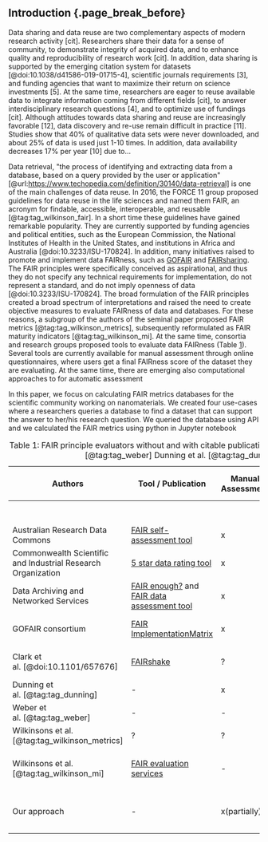 ## Introduction {.page_break_before}

<!--
Outline of the introduction:

- Importance of data-driven approaches in the life science  
- The number of produced data is increasing at extremely high rate  
- Differently from the past, researchers are more and more willing to share their data  
- At the same time, researchers are interested in reusing data  
- Data sharing and reuse are two sides of the same coin. It is important that researchers that share data provide sufficient information for data to be findable, accessible, interoperable, and reusable (FAIR)  
- A few words about FAIR  
- There is need to quantify FAIRness: literature comparison about existing approaches  
- In this paper, we present one possible approach to calculate FAIR maturity indicators.  

-->

<!--DATA SHARING AND REUSE-->
Data sharing and data reuse are two complementary aspects of modern research activity [cit].
Researchers share their data
for a sense of community,
to demonstrate integrity of acquired data, <!--integrity-->
and to enhance quality and reproducibility of research work [cit]. <!--and to benchmark findings and methodologies [cit].-->
In addition, data sharing is supported by
the emerging citation system for datasets [@doi:10.1038/d41586-019-01715-4],
scientific journals requirements [3],
and funding agencies that want to maximize their return on science investments [5].
At the same time, researchers are eager to reuse available data
to integrate information coming from different fields [cit],
to answer interdisciplinary research questions  [4],
and to optimize use of fundings [cit].
Although attitudes towards data sharing and reuse are increasingly favorable [12], data discovery and re-use remain difficult in practice [11].
Studies show that 40%  of  qualitative  data  sets  were  never downloaded, and about 25% of data is used just 1-10 times.
In addition, data availability decreases 17% per year [10] due to...


<!--
Both data sharing and reuse require technical support to be in practice.
Researchers who want to share need public or institutional infrastructure where to store their data,
 as it has been shown that personal link broke. Shared data are commonly stored in private or public repositories.
Private repositories are not recommended as links to private repositories are often broken[7] and .
Public repositories are preferable as they provide unique data identifiers (DOI) that assure persistence of store data and provide valid support to researchers.

At the same time, researchers that want to reuse data must be able to find data.
-->
<!--
Data are the one of the basis of scientific investigations. Because of rapid technical advancement, researchers increasingly produce larger amounts of data at high speed.

It took 12 years to sequence the first human genome, while now scientists can sequence 200 human genome in one week due to the Next Generation Sequencing (NGS) [@doi:10.1038/nature09796].
Similarly, ...
<!--(*double-check: this reference is from 2011, there might be more recent*).-->
<!--
This massive data production not only causes new technical challenges for data storage and management, but also is accompanied by a cultural change in the research community.
Traditionally, data usage follows a linear pattern: data are collected and analyzed, reported in publications, and stored in proprietary hardware [Griffit: @doi:10.12688/f1000research.12344.2],
and shared only with close collaborators [cit].
Nowadays, researchers are more and more willing to share their data and reuse data created in other laboratories.
In this work context, data management becomes fundamental.  Data need to be standardized, stored with safety and ethical care, high quality, and provide tools for citation.  
<!-- and to create knowledge [1] through hypothesis testing [9],  and they are the source of all deep learning and machine learning, in silico testing avoiding animal testing.-->
<!--%\shared data need to be open, properly documented and trustable, of high quality, with ethical approval, and a proper citation policy -->

<!--
Data sharing and data reuse are not trivial tasks.


[1] Curty 2017. Attitudes and norms affecting scientists’ data reuse
[2] Nature
[3]
[4] 21 in Curty
[5] 18-20 in Curty
[6] Paper of science cafe [@doi:10.12688/f1000research.12344.2]
[7] Gil? /  \cite{King2007}
[8] Mardis E.R. A decade’s perspective on DNA sequencing technology %(https://www.nature.com/articles/nature09796)
[9] https://phys.org/news/2018-10-big-science.html
[10] Vines
[11] Poole, 2015 from wiggings
[12] Curty et al. 2017
[13]Bishop  and  Kuula-Luumi  (2017)  (ref in )
%Nanoscience is part of life sciences (paper by Karcher)


One of the main point is that researchers need to be able to find the data that they need. Retrieving data is fundamental to reuse data. On of the guidelines we have is the FAIR metrics



Nice intro in Gregory:
Open research data are touted as having the potential to
transform science and fast-track the development of new knowledge (Gray, 2009).


Problems:
From Gary King \cite{King2007:

- URL are given, but they dont last for long.   
- Data created a few years ago

---
Data reuse is fundamental to researchers to maximize the amount of information that can be extracted from data while minimizing data creation costs.
In addition, data are important to  
-->

<!--%Databases are build with various architectures. Researchers usually access databases using the user interface. However, it is becoming more and more frequent to access databases with programmating access, which uses APIs. -->

<!--DATA SHARING AND REUSE IN OTHER DISCIPLINES-->

<!--Data sharing and reuse have been established common practices in some research fields for some years. See report + King

Sharing and reusing data requires infrastructure and guidelines.
Currently data are stored in databases with different architecture. This makes it hard for researchers to access the data in an organized and fruitful way.
Data sharing and reuse is not a novelty, as many disciplines (e.g. climatologists, ubatomic physics, see imming interview from page 25 but also others) have been doing it for a while.
FAIR principles explicit some of the data menagement principles used in communities that manage large amount of open data (e.g. Imming, page 14, page 19) + King
-->

Data retrieval, "the process of identifying and extracting data from a database, based on a query provided by the user or application" [@url:https://www.techopedia.com/definition/30140/data-retrieval] is one of the main challenges of data reuse.
In 2016, the FORCE 11 group proposed guidelines for data reuse in the life sciences and named them FAIR, an acronym for findable, accessible, interoperable, and reusable [@tag:tag_wilkinson_fair].
In a short time these guidelines have gained remarkable popularity.
They are currently supported by funding agencies and political entities, such as the European Commission, the National Institutes of Health in the United States, and institutions in Africa and Australia [@doi:10.3233/ISU-170824].
In addition, many initiatives raised to promote and implement data FAIRness, such as [GOFAIR](https://www.go-fair.org/) and [FAIRsharing](https://fairsharing.org/).
The FAIR principles were specifically conceived as aspirational, and thus they do not specify any technical requirements for implementation, do not represent a standard, and do not imply openness of data [@doi:10.3233/ISU-170824].
The broad formulation of the FAIR principles created a broad spectrum of interpretations and raised the need to create objective measures to evaluate FAIRness of data and databases.
For these reasons, a subgroup of the authors of the seminal paper proposed FAIR metrics [@tag:tag_wilkinson_metrics], subsequently reformulated as FAIR maturity indicators [@tag:tag_wilkinson_mi].
At the same time, consortia and research groups proposed tools to evaluate data FAIRness (Table <a href="#literature">1</a>).
Several tools are currently available for manual assessment through online questionnaires, where users get a final FAIRness score of the dataset they are evaluating.
At the same time, there are emerging also computational approaches to for automatic assessment







<!---
Although in other disciplines data retrieval is well established, in the life sciences there is a lack of general guidelines.
Life sciences are very complex as they include various disciplines, such as toxicology, etc.



Although information retrieval (IR) has been extensively studied for over 60 years (Sanderson and Croft, 2012), data retrieval is a nascent field
The Open Archives Protocol for Metadata Harvesting (OAI-PMH) [Lagoze et al. 2002] has been widely adopted as an approach to allow harvesting of metadata [Sompel].
In the life sciences (but not exclusively), the FAIR (findable, accessible, interoperable, and reusable) guidelines have gained remarkable popularity.

Critics about the practical implementation of the FAIR principle: Dunning (p.187)
The FAIR principles are one of the element for data management. focus on data harvest as they do not provide guidelines for other aspects of data management, such as openness, quality, standardization, ethics, and security [Mons].
The authors define these principles as aspirational [cit] and general so that they can be adaptable to specific requirements of different communities.
-->


<!--harvestable in an interoperable manner (interoperability is about harvesting, not about data format, but about metadata formats)
Dunning: The FAIR guidelines are a fairly recent invention, published in 2014. Many of the data repositories have histories longer than that, and draw on discipline-based practices that have well established protocols for how data should be shared.s -->

<!--
History of FAIR:

-fairsharing.org website [Sansone2019]
-http://fairmetrics.org/: fair metrics working group. Metrics will be progressively implemented in the FAIRsharing registry [Sansone2019]

the ‘computability’ of standards is core to the development of FAIR metrics to measure the level of compliance of a given dataset against the relevant metadata [Sansone2019]

- vd. https://www.force11.org/datacitationprinciples

Three are the papers to reference for sure:    

- FAIR data
- FAIR metrics  
- nanopublications

Both machines and humans should be able to find the data
-->

<!--FAIR METRICS - LITERATURE-->

<!--
Paragraph about Metrics
The main point here is about metrics.
For this reason there are attempts to measure the possiblity of reusing the data.
One way is to use linked data, and this is measured using the 5 star system and yummydata + King + Others tend to have already established internal and international guidelines (e.g. s)
The promoters of the FAIR principle have recently written a guideline for metrics. They are in this paper, a website and this github repository. They do not provide any concrete example on how to implement them. We tried to implement them in the context of nanomaterial. Safety of nanomaterials is of particular interest because they can be very dangerous. The European community strongly supports data integration to merge information, and the European community tells these people to apply the FAIR principle for their databases. Therefore we tested some databases to see if they are compliant to the FAIR metrics.
Bla bla on metrics with citation to their paper. Other works: Dunning et al analyzed 37 repositories (non solo repositories, but a bit of everything - see excel, CO-Frequencies and Proportions). Without explicitely mention the metrics (metrics paper out afterwards?), they tested the FAIR principle on repositories. We are going to do the same for nanosafety online databases
Current tools to assess FAIRness of data are developped by the European xxx () and by the NIH group (https://www.fairshake.cloud/), which allow
Tables


Definition - What does Database Repository mean?
A database repository is a logical, but also sometimes physical grouping of data from related but separate databases.

This is usually done when there is a 'higher purpose' for the data, but the data items needed to do this reside on different databases. In these cases a repository is necessary to bring together the discrete data items and operate on them as one.
-->


<!--OUR CONTRIBUTION-->

In this paper, we focus on calculating FAIR metrics databases for the scientific community working on nanomaterials.
We created four use-cases where a researchers queries a database to find a dataset that can support the answer to her/his research question. We queried the database using API and we calculated the FAIR metrics using python in Jupyter notebook  

<!--
We analyze two data repositories (GE and Array Express) and two databases (ChEBI)
Array Express are repositories containing data in form of files that researchers download to compute their analysis and answer their questions.
eNanoMapper and ChEBI are repositories where data are not downloadable in the form of files and the extracted information are the data themselves.


where for database we

a database stores data. A repository is a special class of database which is designed to store meta-data, that is, data that describes other data.

-->


<!-- Table1: FAIR principle evaluators-->
<a name="literature"></a>
<table style="width:100%;">
<caption>
<span>Table 1:</span>
FAIR principle evaluators without and with citable publication.
Inside each of groups the order is alphabetical.
Weber et al. [@tag:tag_weber]
Dunning et al. [@tag:tag_dunning]
Clark et al. [@doi:10.1101/657676]
</caption>

<colgroup>
<col style="width: 13%" /> <!-- authors -->
<col style="width: 15%" /> <!-- tool -->
<col style="width: 10%" /> <!-- manual -->
<col style="width: 11%" /> <!-- automatic - code / language -->
<col style="width: 11%" /> <!-- automatic - metadata format -->
<col style="width: 11%" /> <!-- automatic - protocol  -->
<col style="width: 10%" /> <!-- repository -->
</colgroup>

<thead>
<tr class="header">
<th colspan="1">Authors</th>
<th colspan="1">Tool / Publication</th>
<th colspan="1">Manual Assessment</th>
<th colspan="3">Automatic Assessment</th>
<th colspan="1">Data / Code Repository</th>
</tr>
</thead>

<tbody>
<tr class="odd">
<td></td>
<td></td>
<td></td>
<td>Code / Language</td>
<td>Metadata Format</td>
<td>Protocol / Library</td>
<td></td>
</tr>

<!-- Australian Research Data Commons -->
<tr class="odd">
<td>Australian Research Data Commons</td>
<td><a href="https://www.ands-nectar-rds.org.au/fair-tool">FAIR self-assessment tool</a></td>
<td>x</td>
<td>-</td>
<td>-</td>
<td>-</td>
<td>-</td>
</tr>

<!-- Commonwealth Scientific and Industrial Research Organization -->
<tr class="even">
<td>Commonwealth Scientific and Industrial Research Organization</td>
<td><a href="http://oznome.csiro.au/5star/">5 star data rating tool</a></td>
<td>x</td>
<td>-</td>
<td>-</td>
<td>-</td>
<td></td>
</tr>

<!-- Data Archiving and Networked Services -->
<tr class="even">
<td>Data Archiving and Networked Services</td>
<td><a href="https://docs.google.com/forms/d/e/1FAIpQLSf7t1Z9IOBoj5GgWqik8KnhtH3B819Ch6lD5KuAz7yn0I0Opw/viewform">FAIR enough?</a> and <a href="https://www.surveymonkey.com/r/fairdat">FAIR data assessment tool</a></td>
<td>x</td>
<td>-</td>
<td>-</td>
<td>-</td>
<td>-</td>
</tr>

<!-- GOFAIR consortium -->
<tr class="odd">
<td>GOFAIR consortium</td>
<td><a href="https://docs.google.com/forms/d/1Oug6GowuG1jNZNsjklXOeEvPbUrhyuS_F-d185SOy6A/">FAIR ImplementationMatrix</a></td>
<td>x</td>
<td>-</td>
<td>-</td>
<td>-</td>
<td><a href="https://osf.io/n7uwp/">Open Science Framework</a></td>
</tr>

<!-- Clark -->
<tr class="odd">
<td>Clark et al. [@doi:10.1101/657676]</td>
<td><a href="https://fairshake.cloud/">FAIRshake</a></td>
<td>?</td>
<td>Django and python</td>
<td>RDF</td>
<td>Extruct</td>
<td><a href="https://github.com/MaayanLab/FAIRshake">GitHub</a></td>
</tr>

<!-- Dunning -->
<tr class="even">
<td>Dunning et al. [@tag:tag_dunning] </td>
<td>-</td>
<td>x</td>
<td>-</td>
<td>-</td>
<td>-</td>
<td><a href="https://data.4tu.nl/repository/uuid:5146dd06-98e4-426c-9ae5-dc8fa65c549f">Data repository</a></td>
</tr>

<!-- Weber -->
<tr class="odd">
<td>Weber et al. [@tag:tag_weber] </td>
<td>-</td>
<td>-</td>
<td>python</td>
<td>DataCite</td>
<td>OAI-OMH</td>

<td><a href="https://gitlab.lrz.de/ubiquando/ubiquando">GitLab</a></td>
</tr>

<!-- Wilkinsons - metrics -->
<tr class="even">
<td>Wilkinsons et al. [@tag:tag_wilkinson_metrics]</td>
<td>?</td>
<td>?</td>
<td>?</td>
<td>?</td>
<td>?</td>
<td><a href="https://github.com/FAIRMetrics/Metrics/tree/master/MaturityIndicators/Gen2">GitHub</a></td>
</tr>

<!-- Wilkinsons - MI -->
<tr class="even">
<td>Wilkinsons et al. [@tag:tag_wilkinson_mi]</td>
<td><a href="https://fairsharing.github.io/FAIR-Evaluator-FrontEnd/#!/">FAIR evaluation services</a></td>
<td>-</td>
<td>Ruby on Rails</td>
<td>JSON, Microformat, JSSON-LD, RDFa</td>
<td>nanopublications</td>
<td><a href="https://github.com/FAIRMetrics/Metrics/tree/master/MaturityIndicators/Gen2">GitHub</a></td>
</tr>


<tr class="odd">
<td>Our approach</td>
<td>-</td>
<td>x(partially)</td>
<td>Jupyter notebook and python</td>
<td>XML, JSON</td>
<td>request?</td>

<td>GitHub</td>
</tr>

<!--
<tr class="even">
<td>Yamamoto et al. <span class="citation" data-cites="3smVei4S">[<a href="#ref-3smVei4S" role="doc-biblioref">6</a>]</span> </td>
<td>-</td>
<td>Umaka Score</td>
<td><a href="https://yummydata.org/">YummyData</a></td>
<td>Ruby on Rails</td>
<td>RDF, JSON, JSON-LD</td>
<td>SPARQL</td>
<td>-</td>
<td><a href="https://github.com/dbcls/umakadata">GitHub</a></td>
</tr>
-->

<!--
<tr class="even">
<td>Berners-Lee et al. [ref]</td>
<td>-</td>
<td>5 stars open data</td>
<td>-</td>
<td>-</td>
<td>-</td>
<td>-</td>
<td>-</td>
<td>-</td>
</tr>
-->

</tbody>
</table>


<!--
| Authors                                                      | Metrics                 || Platform                                                                                                                                                                                    | Automatic assessment                                                                 ||| Manual assessment| Data/code repository                                                                        |
|--------------------------------------------------------------|------|-------------------|---------------------------------------------------------------------------------------------------------------------------------------------------------------------------------------------|-----------------------------|-----------------------------------|----------------------|------------------|---------------------------------------------------------------------------------------------|  
|                                                              | FAIR | others            |                                                                                                                                                                                             | code / language             | metadata  format                  | protocol or  library |                  |                                                                                             |
| Wilkinsons et al.                                            | x    | -                 | [FAIR evaluation services](https://fairsharing.github.io/FAIR-Evaluator-FrontEnd/#!/)                                                                                                       | Ruby on Rails               | JSON, Microformat, JSSON-LD, RDFa | nanopublications     | -                | [GitHub](https://github.com/FAIRMetrics/Metrics/tree/master/MaturityIndicators/Gen2)        |
| Clark et al. [@doi:10.1101/657676]                           | x    | -                 | [FAIRshake](https://fairshake.cloud/)                                                                                                                                                       | Django and python           | RDF                               | Extruct              | x                | [GitHub](https://github.com/MaayanLab/FAIRshake)                                            |
| Data Archiving and Networked Services                        | x    | -                 | [FAIR enough?](https://docs.google.com/forms/d/e/1FAIpQLSf7t1Z9IOBoj5GgWqik8KnhtH3B819Ch6lD5KuAz7yn0I0Opw/viewform) and [FAIR data assessment tool](https://www.surveymonkey.com/r/fairdat) | -                           | -                                 | -                    | x                | -                                                                                           |
| Australian Research Data Commons                             | x    | -                 | [FAIR self-assessment tool](https://www.ands-nectar-rds.org.au/fair-tool)                                                                                                                   | -                           | -                                 | -                    | x                | -                                                                                           |
| Commonwealth Scientific and Industrial Research Organization | x    | -                 | [5 star data rating tool](http://oznome.csiro.au/5star/)                                                                                                                                    | -                           | -                                 | ?                    | -                |                                                                                             |
| Shultes et al. (GO FAIR consortium)                          | x    | -                 | [FAIR ImplementationMatrix](https://docs.google.com/forms/d/1Oug6GowuG1jNZNsjklXOeEvPbUrhyuS_F-d185SOy6A/)                                                                                  | -                           | -                                 | -                    | x                | [Open ScienceFramework](https://osf.io/n7uwp/)                                              |
| Weber et al. [@tag:tag_weber]                                | x    | -                 | -                                                                                                                                                                                           | python                      | DataCite                          | OAI-OMH              | -                | [GitLab](https://gitlab.lrz.de/ubiquando/ubiquando)                                         |
| Dunning et al. [@tag:tag_dunning]                            | x    | -                 | -                                                                                                                                                                                           | -                           | -                                 | -                    | x                | [Data repository](https://data.4tu.nl/repository/uuid:5146dd06-98e4-426c-9ae5-dc8fa65c549f) |
| Yamamoto et al. [@tag:tag_yamamoto]                          | -    | Umaka Score       | [YummyData](https://yummydata.org/)                                                                                                                                                         | Ruby on Rails               | RDF, JSON, JSON-LD                | SPARQL               | -                | [GitHub](https://github.com/dbcls/umakadata)                                                |
| Berners-Lee et al. [ref]                                     | -    | 5 stars open data | -                                                                                                                                                                                           | -                           | -                                 | -                    | -                | -                                                                                           |
| Our approach                                                 | x    | -                 | -                                                                                                                                                                                           | Jupyter notebook and python | XML, JSON                         | request?             | x(partially)     | GitHub                                                                                      |


Table: Data harvesting evaluators in the literature.
{#tbl:literature}
-->
